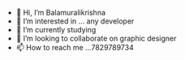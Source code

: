 - 👋 Hi, I’m Balamuralikrishna
- 👀 I’m interested in ... any developer 
- 🌱 I’m currently studying 
- 💞️ I’m looking to collaborate on graphic designer 
- 📫 How to reach me ...7829789734

<!---
Balamuralikrishna2004/Balamuralikrishna2004 is a ✨ special ✨ repository because its `README.md` (this file) appears on your GitHub profile.
You can click the Preview link to take a look at your changes.
--->
